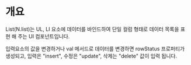 개요
===

List(N.list)는 UL, LI 요소에 데이터를 바인드하여 단일 컬럼 형태로 데이터 목록을 표현 해 주는 UI 컴포넌트입니다.
<p class="alert">입력요소의 값을 변경하거나 val 메서드로 데이터를 변경하면 rowStatus 프로퍼티가 생성되고, 입력은 "insert",  수정은 "update",  삭제는 "delete" 값이 입력 됩니다.</p>